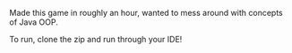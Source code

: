 Made this game in roughly an hour, wanted to mess around with concepts of Java OOP.

To run, clone the zip and run through your IDE!
